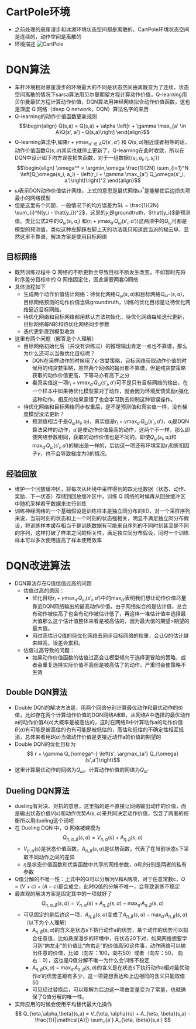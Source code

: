 # CartPole环境
- 之前处理的悬崖漫步和冰湖环境状态空间都是离散的，CartPole环境状态空间是连续的，动作空间是离散的
- 环境描述
![CartPole](https://i-blog.csdnimg.cn/direct/d9ad26e23e1f4033880191a2e02081a9.png)
# DQN算法
- 车杆环境相对悬崖漫步的环境最大的不同是状态空间由离散变为了连续，状态空间离散的情况下sarsa算法用贝尔曼期望方程计算动作价值，Q-learning用贝尔曼最优方程计算动作价值，DQN算法用神经网络拟合动作价值函数，这也是深度 Q 网络（deep Q network，DQN）算法名字的来历
- Q-learning的动作价值函数更新规则
$$\begin{align}
Q(s,a) = Q(s,a) + \alpha \left[r + \gamma \max_{a' \in A}Q(s', a') - Q(s,a)\right]
\end{align}$$
- Q-learning算法中,如果$r + \gamma \max_{a' \in A}Q(s', a')$ 和 $Q(s,a)$相近或者相等的话，动作价值函数$Q(s,a)$其实也就停止更新了，Q-learning在此时收敛，所以在DQN中设计如下均方误差损失函数，对于一组数据$\{(s_i, a_i, r_i, s_i')\}$
$$\begin{align}
\omega^* = \argmin_\omega \frac{1}{2N} \sum_{i=1}^N \left[Q_\omega(s_i, a_i) - \left(r_i + \gamma \max_{a'} Q_\omega(s'_i, a')\right)\right]^2
\end{align}$$
- $\omega$表示DQN动作价值估计网络，上式的意思是最优网络$\omega^*$是能够使后边损失项最小的网络模型
- 但是这里有个问题，一般情况下的均方误差为$L = \frac{1}{2N} \sum_{i}^N(y_i - \hat{y_i})^2$，这里的$y_i$是groundtruth，$\hat{y_i}$是预测值。类比公式2中的$Q_\omega(s_i, a_i)$ 和$\left(r_i + \gamma \max_{a'} Q_\omega(s'_i, a')\right)$这两项中的$Q_\omega$可都是模型的预测值，类似这种左脚踩右脚上天的功法我只知道武当派的梯云纵，显然这里不靠谱，解决方案是使用目标网络

## 目标网络
- 既然训练过程中 Q 网络的不断更新会导致目标不断发生改变，不如暂时先将时序差分目标中的 Q 网络固定住，因此需要两套Q网络
- 具体流程如下
	- 生成两个动作价值估计网络：待优化网络$Q_\omega(s,a)$和目标网络$Q_{\omega^-}(s,a)$，目标网络预测的动作价值当做groundtruth，训练的优化目标是让待优化网络逼近目标网络。
	- 待优化网络和目标网络都用默认方法初始化，待优化网络每轮迭代更新，目标网络每N轮和待优化网络同步参数
	- 迭代更新直到模型收敛
- 这里有两个问题（解答是个人理解）
	- 目标网络初始化后（并没有训练过）的推理输出肯定一点也不靠谱，那么为什么还可以当做优化目标呢？
		- DQN在采样动作的时候用了$\epsilon$-贪婪策略，目标网络获取动作价值的时候用的纯贪婪策略，虽然两个网络的输出都不靠谱，但是纯贪婪策略获取的动作价值更高，下等马亦有高下之分
		- 看真实值这一项$r_i + \gamma \max_{a'} Q_\omega(s'_i, a')$可不是只有目标网络的输出，在一个样本中如果待优化模型蒙对了动作，就会因为环境反馈奖励$r_i$强化这种动作，相反的如果蒙错了也会学习到去抑制这种错误操作。
	- 待优化网络和目标网络同步权重后，是不是预测值和真实值一样，没有梯度模型没法更新？
		- 预测值相当于是$Q_\omega(s_i, a_i)$，真实值是$r_i + \gamma \max_{a'} Q_\omega(s'_i, a')$，$a_i$是DQN算法采样的动作，$a'$是使动作价值最高的动作，这两个不一样，那么即使网络参数相同，获取的动作价值也是不同的。即使$Q_\omega(s_i, a_i)$和$\max_{a'} Q_\omega(s'_i, a')$的输出是一样的，后边这一项还有环境奖励$r_i$和折扣因子$\gamma$，也不会导致梯度为0的情况。

## 经验回放
- 维护一个回放缓冲区，将每次从环境中采样得到的四元组数据（状态、动作、奖励、下一状态）存储到回放缓冲区中，训练 Q 网络的时候再从回放缓冲区中随机采样若干数据来进行训练
- 训练神经网络的一个基础假设是训练样本是独立同分布的IID，对一个采样序列来说，当前时刻的状态和上一个时刻的状态强相关，明显不满足独立同分布假设，将训练样本缓存相当于是训练数据有可能来自序列的不同时刻甚至是不同的序列，这样打破了样本之间的相关性，满足独立同分布假设，同时一个训练样本可以多次使用提高了样本使用效率

# DQN改进算法
- DQN算法存在Q值估值过高的问题
	- 估值过高的原因：
		- 优化目标$r_i + \gamma \max_{a'} Q_\omega(s'_i, a')$中的$\max_{a'}$表明我们想让动作价值尽量靠近DQN网络输出的最高动作价值。由于网络拟合的是估计值，总会有动作被估高了也会有动作被估计低了，再这样一堆估计值中选择最大值那么这个估计值整体来看是被高估的，因为最大值的期望$>$期望的最大值。
		- 用过高估计Q值的待优化网络去同步目标网络的权重，会让Q的估计越来越高，误差会累积。
	- 估值过高导致的问题：
		- 如果动作价值函数的估值过高会让模型倾向于选择更冒险的策略，或者会重复选择实际价值不高但是被高估了的动作，严重时会使策略不生效

## Double DQN算法
- Double DQN的解决方法是，用两个网络分别计算最优动作和最优动作的价值，比如存在两个计算动作价值的DQN网络A和B，从网络A中选择的最优动作a的动作价值$A(a)$大概率是被高估的，这时在网络B中计算动作a的动作价值$B(a)$有可能是被高估的也有可能是被低估的，高估和低估的不确定性相互抵消，总体来看用$B(a)$当做动作价值是更接近动作a的价值的期望的
- Double DQN的优化目标为
$$ r + \gamma Q_{\omega^-} \left(s', \argmax_{a'} Q_{\omega}(s',a')\right)$$
- 这里计算最优动作的网络为$Q_{\omega}$，计算动作价值的网络为$Q_{\omega^-}$

## Dueling DQN算法
- dueling有对决、对抗的意思，这里指的是不直接让网络输出动作的价值，而是输出状态价值$V(s)$和动作优势$A(s,a)$来共同决定动作价值，包含了两者的权衡所以用dueling这个词吧
- 在 Dueling DQN 中，Q 网络被建模为
$$
Q_{\eta,\alpha,\beta}(s,a) = V_{\eta, \alpha}(s) + A_{\eta, \beta}(s,a)
$$
	-	$V_{\eta, \alpha}(s)$是状态价值函数，$A_{\eta, \beta}(s,a)$是优势函数，代表了在当前状态s下采取不同动作之间的差异
	-	$\eta$是状态价值函数和优势函数中共享的网络参数，$\alpha$和$\beta$分别是两者的私有参数
- Q值分解的不唯一性：上式中的Q可以分解为V和A两项，对于任意常数c，$Q = (V + c) + (A - c)$都会成立，此时Q值的分解不唯一，会导致训练不稳定
- 最直观的解决方案是固定其中的一项就好了
$$
Q_{\eta,\alpha,\beta}(s,a) = V_{\eta, \alpha}(s) + A_{\eta, \beta}(s,a) - \max_{a'}A_{\eta, \beta}(s,a)
$$
	- 可见固定的是后边这一项，$A_{\eta, \beta}(s,a)$变成了$A_{\eta, \beta}(s,a) - \max_{a'}A_{\eta, \beta}(s,a)$	（以下为个人理解）	
		- $A_{\eta, \beta}(s,a)$的含义是状态s下执行动作a的优势，某个动作的优势可以拟合任意值，比如悬崖漫步的环境中，在状态20下对，如果网络想要学习到“向左走”的价值比“向右走”的价值高50这件事，动作网络可以输出任意的价值，比如（向左：100，向右50）或者（向左：50， 向右：0），这也是Q值分解不唯一为什么会训练不稳定
		- $A_{\eta, \beta}(s,a) - \max_{a'}A_{\eta, \beta}(s,a)$的含义是在状态s下执行动作a相对最优动作$a'$的优势差距有多少，这一项要想表达和上边相同的含义只能取值50
		- 可见经过替换后，可以理解为后边这一项由变量变为了常量，也就确保了Q值分解的唯一性。
- 实际应用的时候会使用平均替代最大化操作
$$
Q_{\eta,\alpha,\beta}(s,a) = V_{\eta, \alpha}(s) + A_{\eta, \beta}(s,a) -  \frac{1}{|\mathcal{A}|} \sum_{a'} A_{\eta, \beta}(s,a')
$$


